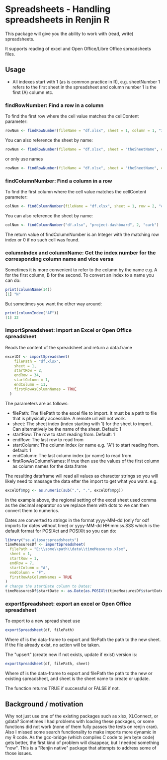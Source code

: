 # Spreadsheets - Handling spreadsheets in Renjin R

This package will give you the ability to work with (read, write) spreadsheets.

It supports reading of excel and Open Office/Libre Office spreadsheets files.

## Usage
* All indexes start with 1 (as is common practice in R), e.g. sheetNumber 1 refers to the 
first sheet in the spreadsheet and column number 1 is the first (A) column etc.

### findRowNumber: Find a row in a column
To find the first row where the cell value matches the cellContent parameter:  

```r
rowNum <- findRowNumber(fileName = "df.xlsx", sheet = 1, column = 1, "Iris")
```

You can also reference the sheet by name:

```r
rowNum <- findRowNumber(fileName = "df.xlsx", sheet = "theSheetName", column = 1, "Iris")
```

or only use names

```r
rowNum <- findRowNumber(fileName = "df.xlsx", sheet = "theSheetName", column = "A", "Iris")
```

### findColumnNumber: Find a column in a row
To find the first column where the cell value matches the cellContent parameter:  

```r
colNum <- findColumnNumber(fileName = "df.xlsx", sheet = 1, row = 2, "carb")`
```

You can also reference the sheet by name:

```r
colNum <- findColumnNumber("df.xlsx", "project-dashboard", 2, "carb")
```

The return value of findColumnNumber is an Integer with the matching row index
or 0 if no such cell was found.

### columnIndex and columnName: Get the index number for the corresponding column name and vice versa
Sometimes it is more convenient to refer to the column by the name e.g. A for the first column, B for the second.
To convert an index to a name you can do:
```r
print(columnName(14))
[1] "N"
```

But sometimes you want the other way around:

```r
print(columnIndex("AF"))
[1] 32
```

### importSpreadsheet: import an Excel or Open Office spreadsheet
Reads the content of the spreadsheet and return a data.frame
```r
excelDf <- importSpreadsheet(
    filePath = "df.xlsx",
    sheet = 1,
    startRow = 2,
    endRow = 34,
    startColumn = 1,
    endColumn = 11,
    firstRowAsColumnNames = TRUE
  )
```
The parameters are as follows:
* filePath: The filePath to the excel file to import. It must be a path to file that is physically accessible. A remote url will not work.
* sheet: The sheet index (index starting with 1) for the sheet to import. Can alternatively be the name of the sheet. Default: 1 
* startRow: The row to start reading from. Default: 1
* endRow: The last row to read from
* startColumn: The column index (or name e.g. "A") to start reading from. default: 1
* endColumn: The last column index (or name) to read from.
* firstRowAsColumnNames: If true then use the values of the first column as column names for the data.frame

The resulting dataframe will read all values as character strings so you will likely need to
massage the data efter the import to get what you want. e.g.
```r
excelDf$mpg <- as.numeric(sub(",", ".", excelDf$mpg))
```
In the example above, the regional setting of the excel sheet used comma as the decimal separator so we replace them with 
dots to we can then convert them to numerics.

Dates are converted to strings in the format yyyy-MM-dd (only for odf imports for dates without time) 
or yyyy-MM-dd HH:mm:ss.SSS which is the default format for POSIXct and POSIXlt so you can do:
```r
library("se.alipsa:spreadsheets")
timeMeasuresDf <- importSpreadsheet(
  filePath = "E:\\some\\path\\data\\timeMeasures.xlsx",
  sheet = 1,
  startRow = 1,
  endRow = 7,
  startColumn = "A",
  endColumn = "F",
  firstRowAsColumnNames = TRUE
)
# change the startDate column to Dates: 
timeMeasuresDf$startDate <- as.Date(as.POSIXlt(timeMeasuresDf$startDate))
```

### exportSpreadsheet: export an excel or Open Office spreadsheet

To export to a new spread sheet use
```r
exportSpreadsheet(df, filePath)
```
Where df is the data-frame to export and filePath the path to the new sheet. If the file already exist, no action
will be taken.


The "upsert" (create new if not exists, update if exist) version is:

```r
exportSpreadsheet(df, filePath, sheet)
```
Where df is the data-frame to export and filePath the path to the new or existing spreadsheet, 
and sheet is the sheet name to create or update. 

The function returns TRUE if successful or FALSE if not. 

## Background / motivation
Why not just use one of the existing packages such as xlsx, XLConnect, or gdata? 
Sometimes I had problems with loading these packages, or some functions did not work (none of them fully passes 
the tests on renjin cran).
Also I missed some search functionality to make imports more dynamic in my R code. 
As the gcc-bridge (which compiles C code to jvm byte code) gets better, the first kind of problem will disappear,
but I needed something "now". This is a "Renjin native" package that attempts to address some of those issues.

